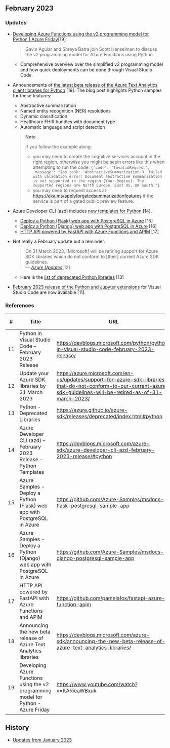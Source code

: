 ## February 2023

### Updates

- [Developing Azure Functions using the v2 programming model for Python | Azure Friday](https://youtu.be/KARieaWBxuk)[19]
    > Gavin Aguiar and Shreya Batra join Scott Hanselman to discuss the v2 programming model for Azure Functions using Python.
    - Comprehensive overview over the simplified v2 programming model and how quick deployments can be done through Visual Studio Code.

- Announcements of [the latest beta release of the Azure Text Analytics client libraries for Python](https://devblogs.microsoft.com/azure-sdk/announcing-the-new-beta-release-of-azure-text-analytics-libraries/) [18]. The blog post highlights Python samples for these features:
    - Abstractive summarization
    - Named entity recognition (NER) resolutions
    - Dynamic classification
    - Healthcare FHIR bundles with document type
    - Automatic language and script detection

    
    > **Note**
    >
    > If you follow the example along:
    > - you may need to create the cognitive services account in the right region, otherwise you might be seein errors like this when attempting to run the code: `{'code': 'InvalidRequest', 'message': "Job task: 'AbstractiveSummarization-0' failed with validation error: Document abstractive summarization is not supported in the region {Your-Region}. The supported regions are North Europe, East US, UK South."}`
    > - you may need to request access at https://aka.ms/applyforgatedsummarizationfeatures if the service is part of a gated public preview feature.


- Azure Developer CLI (azd) includes [new templates for Python](https://devblogs.microsoft.com/azure-sdk/azure-developer-cli-azd-february-2023-release/#python) [14].
    - [Deploy a Python (Flask) web app with PostgreSQL in Azure](https://github.com/Azure-Samples/msdocs-flask-postgresql-sample-app) [15]
    - [Deploy a Python (Django) web app with PostgreSQL in Azure](https://github.com/Azure-Samples/msdocs-django-postgresql-sample-app) [16]
    - [HTTP API powered by FastAPI with Azure Functions and APIM](https://github.com/pamelafox/fastapi-azure-function-apim) [17]

- Not really a February update but a reminder:
    > On 31 March 2023, [Microsoft] will be retiring support for Azure SDK libraries which do not conform to [their] current Azure SDK guidelines.
    <br>&mdash; <cite>[Azure Updates](https://azure.microsoft.com/en-us/updates/support-for-azure-sdk-libraries-that-do-not-conform-to-our-current-azure-sdk-guidelines-will-be-retired-as-of-31-march-2023/)</cite>[12]
    - Here is the [list of deprecated Python libraries](https://azure.github.io/azure-sdk/releases/deprecated/index.html#python) [13]

- [February 2023 release of the Python and Jupyter extensions](https://devblogs.microsoft.com/python/python-in-visual-studio-code-february-2023-release/) for Visual Studio Code are now available [11].

### References

| # | Title | URL | Accessed-On |
| --- | --- | --- | --- | 
| 11 | Python in Visual Studio Code – February 2023 Release | https://devblogs.microsoft.com/python/python-in-visual-studio-code-february-2023-release/ | 2023-02-03 |
| 12 | Update your Azure SDK libraries by 31 March 2023 | https://azure.microsoft.com/en-us/updates/support-for-azure-sdk-libraries-that-do-not-conform-to-our-current-azure-sdk-guidelines-will-be-retired-as-of-31-march-2023/ | 2023-02-06 |
| 13 | Python - Deprecated Libraries | https://azure.github.io/azure-sdk/releases/deprecated/index.html#python | 2023-02-06 |
| 14 | Azure Developer CLI (azd) – February 2023 Release - Python Templates | https://devblogs.microsoft.com/azure-sdk/azure-developer-cli-azd-february-2023-release/#python | 2023-02-09 |
| 15 | Azure Samples - Deploy a Python (Flask) web app with PostgreSQL in Azure | https://github.com/Azure-Samples/msdocs-flask-postgresql-sample-app | 2023-02-09 |
| 16 | Azure Samples - Deploy a Python (Django) web app with PostgreSQL in Azure | https://github.com/Azure-Samples/msdocs-django-postgresql-sample-app | 2023-02-09 |
| 17 | HTTP API powered by FastAPI with Azure Functions and APIM | https://github.com/pamelafox/fastapi-azure-function-apim | 2023-02-09 |
| 18 | Announcing the new beta release of Azure Text Analytics libraries | https://devblogs.microsoft.com/azure-sdk/announcing-the-new-beta-release-of-azure-text-analytics-libraries/ | 2023-02-10 |
| 19 | Developing Azure Functions using the v2 programming model for Python - Azure Friday | https://www.youtube.com/watch?v=KARieaWBxuk | 2023-02-11 |

## History

- [Updates from January 2023](2023-01.md)

